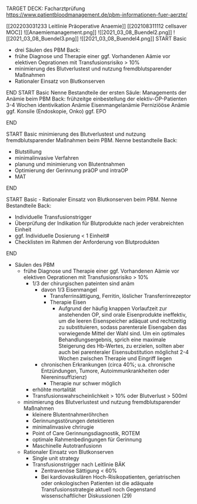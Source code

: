 TARGET DECK: Facharztprüfung
https://www.patientbloodmanagement.de/pbm-informationen-fuer-aerzte/

[[202203031233 Leitlinie Präoperative Anaemie]]
[[202108311112  cellsaver MOC]]
![[Anaemiemanagement.png]]
![[2021_03_08_Buendel2.png]]
![[2021_03_08_Buendel3.png]]
![[2021_03_08_Buendel4.png]]
START
Basic
- drei Säulen des PBM
Back:
- frühe Diagnose und Therapie einer ggf. Vorhandenen Aämie vor elektiven Oeprationen mit Transfusionsrisiko > 10%
- minimierung des Blutverlustest und nutzung fremdblutsparender Maßnahmen
- Rationaler Einsatz von Blutkonserven
<!--ID: 1647336927674-->
END
START
Basic
Nenne Bestandteile der ersten Säule: Managements der Anämie beim PBM
Back:
frühzeitge einbestellung der elektiv-OP-Patienten 3-4 Wochen
identivikation Anämie
Eisenmangelanämie
Perniziööse Anämie
ggf. Konsile (Endoskopie, Onko)
ggf. EPO
<!--ID: 1647336927743-->
END

START
Basic
minimierung des Blutverlustest und nutzung fremdblutsparender Maßnahmen beim PBM. Nenne bestandteile
Back:
- Blutstillung
- minimalinvasive Verfahren
- planung und minimierung von Blutentnahmen
- Optimierung der Gerinnung präOP und intraOP
- MAT
<!--ID: 1647336927777-->
END

START
Basic
 	- Rationaler Einsatz von Blutkonserven beim PBM. Nenne Bestandteile
Back:
- Individuelle Transfusionstrigger
- Überprüfung der Indikation für Blutprodukte nach jeder verabreichten Einheit
- ggf. Individuelle Dosierung < 1 Einheit#
- Checklisten im Rahmen der Anforderung von Blutprodukten
<!--ID: 1647336927797-->
END


- Säulen des PBM
	- frühe Diagnose und Therapie einer ggf. Vorhandenen Aämie vor elektiven Oeprationen mit Transfusionsrisiko > 10%
		- 1/3 der chirurgischen pateinten sind anäm
			- davon 1/3 Eisenmangel
				- Transferrinsättigung, Ferritin, löslicher Transferrinrezeptor
				- Therapie Eisen
					- Aufgrund der häufig knappen Vorlaufzeit zur anstehenden OP, sind orale Eisenprodukte ineffektiv, um die leeren Eisenspeicher adäquat und rechtzeitig zu substituieren, sodass parenterale Eisengaben das vorwiegende Mittel der Wahl sind. Um ein optimales Behandlungsergebnis, sprich eine maximale Steigerung des Hb-Wertes, zu erzielen, sollten aber auch bei parenteraler Eisensubstitution möglichst 2-4 Wochen zwischen Therapie und Eingriff liegen
			- chronischen Erkrankungen (circa 40%; u.a. chronische Entzündungen, Tumore, Autoimmunkrankheiten oder Niereninsuffizienz)
				- Therapie nur schwer möglich
		- erhöhte mortalität
		- Transfusionswahrscheinlichkeit > 10% oder Blutverlust > 500ml 
	-  minimierung des Blutverlustest und nutzung fremdblutsparender Maßnahmen
		- kleinere Blutentnahmeröhrchen
		- Gerinnungsstörungen detektieren
		- minimalinvasive chrirugie
		- Point of Care Gerinnungsdiagnostik, ROTEM
		- optimale Rahmenbedingungen für Gerinnung
		- Maschinelle Autotranfusionn
	- Rationaler Einsatz von Blutkonserven
		- Single unit strategy
		- Transfusionstrigger nach Leitlinie BÄK
			- Zentravenöse Sättigung < 60%
			- Bei kardiovaskulären Hoch-Risikopatienten, geriatrischen oder onkologischen Patienten ist die adäquate Transfusionsstrategie aktuell noch Gegenstand wissenschaftlicher Diskussionen (29)